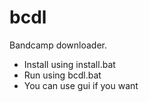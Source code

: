 # bcdl
Bandcamp downloader.

- Install using install.bat
- Run using bcdl.bat
- You can use gui if you want

